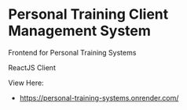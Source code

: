 # Personal Training Client Management System

Frontend for Personal Training Systems

ReactJS Client

View Here:

- https://personal-training-systems.onrender.com/
